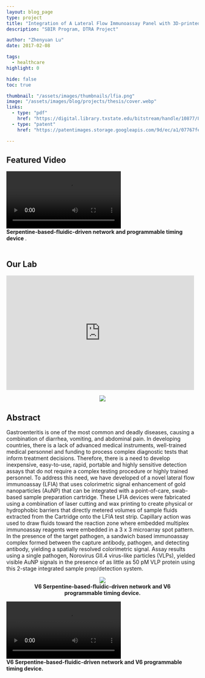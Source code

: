 ```yaml
---
layout: blog_page
type: project
title: "Integration of A Lateral Flow Immunoassay Panel with 3D-printed and Laser-cut Cartridge for Gastroenteritis"
description: "SBIR Program, DTRA Project"

author: "Zhenyuan Lu"
date: 2017-02-08

tags:
  - healthcare
highlight: 0

hide: false
toc: true

thumbnail: "/assets/images/thumbnails/lfia.png"
image: "/assets/images/blog/projects/thesis/cover.webp"
links:
  - type: "pdf"
    href: "https://digital.library.txstate.edu/bitstream/handle/10877/8290/LU-THESIS-2017.pdf"
  - type: "patent"
    href: "https://patentimages.storage.googleapis.com/9d/ec/a1/07767fef233412/US20180214865A1.pdf"

---
```



## Featured Video

<div class ="center">
  <video controls autoplay style="max-width:70%;">
    <source type="video/mp4" src="{{ "/assets/images/blog/projects/thesis/lfia.mp4" | relative_url }}" />
  </video>
  <figcaption>
  <strong> 
  Serpentine-based-fluidic-driven network and programmable timing device 
  </strong>.
  </figcaption>
</div>

<br>

## Our Lab

<div class="embed-container center">
<iframe width="492" height="300" 
src="https://www.youtube.com/embed/fDivwABr90I" 
frameborder="0" allowfullscreen>
</iframe>
</div>


<center  class="l-page">
  <figure style="max-width:80%;">
    <img src="{{ '/assets/images/blog/projects/thesis/sponsorships.webp' | relative_url }}"  />

  </figure>
</center>



## Abstract
<p>
Gastroenteritis is one of the most common and deadly diseases, causing a combination of diarrhea, vomiting, and abdominal pain. In developing countries, there is a lack of advanced medical instruments, well-trained medical personnel and funding to process complex diagnostic tests that inform treatment decisions. Therefore, there is a need to develop inexpensive, easy-to-use, rapid, portable and highly sensitive detection assays that do not require a complex testing procedure or highly trained personnel. To address this need, we have developed of a novel lateral flow immunoassay (LFIA) that uses colorimetric signal enhancement of gold nanoparticles (AuNP) that can be integrated with a point-of-care, swab-based sample preparation cartridge. These LFIA devices were fabricated using a combination of laser cutting and wax printing to create physical or hydrophobic barriers that directly metered volumes of sample fluids extracted from the Cartridge onto the LFIA test strip. Capillary action was used to draw fluids toward the reaction zone where embedded multiplex immunoassay reagents were embedded in a 3 x 3 microarray spot pattern. In the presence of the target pathogen, a sandwich based immunoassay complex formed between the capture antibody, pathogen, and detecting antibody, yielding a spatially resolved colorimetric signal. Assay results using a single pathogen, Norovirus GII.4 virus-like particles (VLPs), yielded visible AuNP signals in the presence of as little as 50 pM VLP protein using this 2-stage integrated sample prep/detection system.
</p>

<center>
  <figure style="max-width:80%;">
    <img src="{{ '/assets/images/blog/projects/thesis/lfia_v7.webp' | relative_url }}"  />
    <figcaption>
      <strong> V6 Serpentine-based-fluidic-driven network and V6 programmable timing device. </strong>
    </figcaption>
  </figure>
</center>

<div class ="center">
  <video controls style="max-width:70%;">
    <source type="video/mp4" 
    src="{{ "/assets/images/blog/projects/thesis/lfia_v7.mp4" | relative_url }}" />
  </video>
  <figcaption>
    <strong> V6 Serpentine-based-fluidic-driven network and V6 programmable timing device. </strong>
  </figcaption>
</div>
<br>
